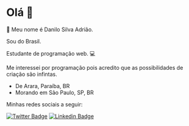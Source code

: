 # Olá 👋

🤝 Meu nome é Danilo Silva Adrião. 

Sou do Brasil. 

Estudante de programação web. 💻

Me interessei por programação pois acredito que as possibilidades de criação são infintas.

- De Arara, Paraíba, BR
- Morando em São Paulo, SP, BR

Minhas redes sociais a seguir:

[![Twitter Badge](https://img.shields.io/badge/-Twitter-E2E2E2?style=white-square&labelColor=E2E2E2&logo=twitter&logoColor=blue&link=https://twitter.com/danilo_s_adriao)](https://twitter.com/danilosadriao) 
[![Linkedin Badge](https://img.shields.io/badge/-LinkedIn-E2E2E2?style=white-square&logo=Linkedin&logoColor=0E76A8&link=https://www.linkedin.com/in/danilosilvaadriao/)](https://www.linkedin.com/in/danilosilvaadriao/)
